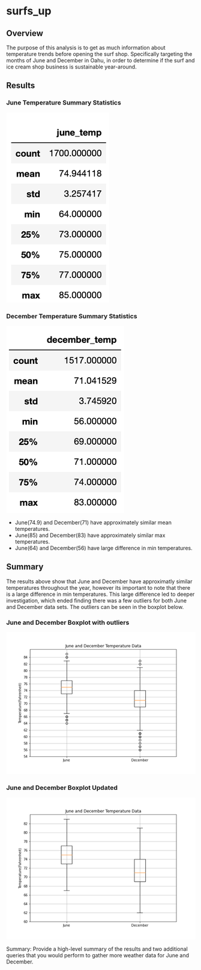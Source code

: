# surfs_up

## Overview
The purpose of this analysis is to get as much information about temperature trends before opening the surf shop. Specifically targeting the months of June and December in Oahu, in order to determine if the surf and ice cream shop business is sustainable year-around.

## Results
### June Temperature Summary Statistics
![June Temps](/june_temp.png)

### December Temperature Summary Statistics
![December Temps](/december_temp.png)

- June(74.9) and December(71) have approximately similar mean temperatures.
- June(85) and December(83) have approximately similar max temperatures.
- June(64) and December(56) have large difference in min temperatures.

## Summary

The results above show that June and December have approximatly similar temperatures throughout the year, however its important to note that there is a large difference in min temperatures. This large difference led to deeper investigation, which ended finding there was a few outliers for both June and December data sets. The outliers can be seen in the boxplot below.

### June and December Boxplot with outliers
![June and December Temps](/June_December_Boxplots.png)



### June and December Boxplot Updated
![June and December Temps Updated](/June_December_Boxplots_updated.png)

Summary: Provide a high-level summary of the results and two additional queries that you would perform to gather more weather data for June and December.

